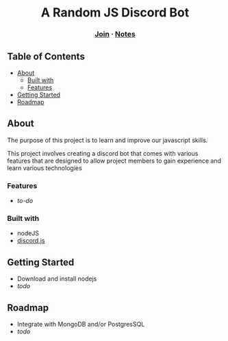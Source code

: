 <h1 align="center">A Random JS Discord Bot</h1>
<h3 align="center">
    <a href="https://github.com/riboney/js-discordbot-for-learning/blob/main/docs/CONTRIBUTING.md">Join</a> · 
    <a href="https://github.com/riboney/js-discordbot-for-learning/wiki" class="default">Notes</a> 
</h3>

## Table of Contents
* [About](#about)
  * [Built with](#built-with)
  * [Features](#features)
* [Getting Started](#getting-started)
* [Roadmap](#roadmap)

## About

The purpose of this project is to learn and improve our javascript skills.

This project involves creating a discord bot that comes with various features that are designed to allow project members to gain experience and learn various technologies

### Features

* *to-do*

### Built with

* nodeJS
* [discord.js](https://discord.js.org/#/)

## Getting Started

* Download and install nodejs
* *todo*

## Roadmap
* Integrate with MongoDB and/or PostgresSQL
* *todo*